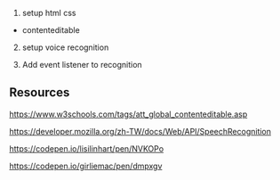 1. setup html css

- contenteditable

2. setup voice recognition

3. Add event listener to recognition

## Resources

https://www.w3schools.com/tags/att_global_contenteditable.asp

https://developer.mozilla.org/zh-TW/docs/Web/API/SpeechRecognition

https://codepen.io/lisilinhart/pen/NVKOPo

https://codepen.io/girliemac/pen/dmpxgv
